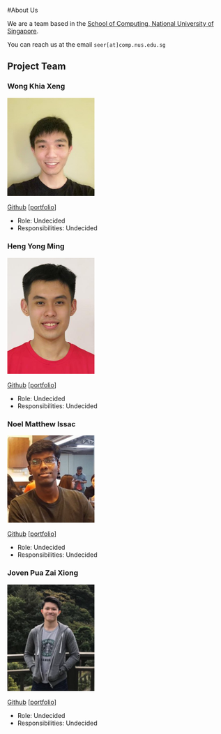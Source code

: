 
#About Us

We are a team based in the [School of Computing, National University of Singapore](http://www.comp.nus.edu.sg).

You can reach us at the email `seer[at]comp.nus.edu.sg`

## Project Team


### Wong Khia Xeng

<img src="images/khiaxeng.png" width="200px">

[Github](https://github.com/khiaxeng)
[[portfolio](team/khiaxeng.md)]

* Role: Undecided
* Responsibilities: Undecided

### Heng Yong Ming

<img src="images/hengyongming.png" width="200px">

[Github](https://github.com/hengyongming)
[[portfolio](team/yongming.md)]

* Role: Undecided
* Responsibilities: Undecided

### Noel Matthew Issac
<img src="images/noelmathewisaac.png" width="200px">

[Github](https://github.com/noelmathewisaac)
[[portfolio](team/noel.md)]

* Role: Undecided
* Responsibilities: Undecided

### Joven Pua Zai Xiong

<img src="images/csmortal.png" width="200px">

[Github](https://github.com/CSmortal)
[[portfolio](team/jovenpua.md)]

* Role: Undecided
* Responsibilities: Undecided

